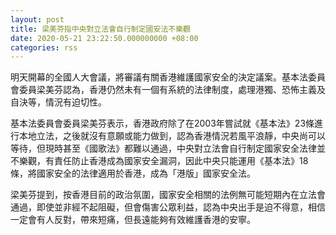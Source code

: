 ```yaml
---
layout: post
title: 梁美芬指中央對立法會自行制定國安法不樂觀　
date: 2020-05-21 23:22:50.000000000 +08:00
categories: rss
---
```


明天開幕的全國人大會議，將審議有關香港維護國家安全的決定議案。基本法委員會委員梁美芬認為，香港仍然未有一個有系統的法律制度，處理港獨、恐怖主義及自決等，情況有迫切性。

基本法委員會委員梁美芬表示，香港政府除了在2003年嘗試就《基本法》23條進行本地立法，之後就沒有意願或能力做到，認為香港情況若風平浪靜，中央尚可以等待，但現時甚至《國歌法》都難以通過，中央對立法會自行制定國家安全法律並不樂觀，有責任防止香港成為國家安全漏洞，因此中央只能運用《基本法》18條，將國家安全的法律適用於香港，成為「港版」國家安全法。

梁美芬提到，按香港目前的政治氛圍，國家安全相關的法例無可能短期內在立法會通過，即使並非經不起阻礙，但會傷害公眾利益，認為中央出手是迫不得意，相信一定會有人反對，帶來短痛，但長遠能夠有效維護香港的安寧。
